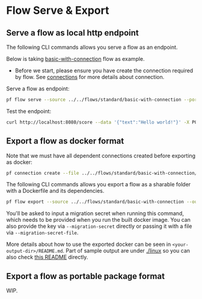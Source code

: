 # Flow Serve & Export

## Serve a flow as local http endpoint

The following CLI commands allows you serve a flow as an endpoint.

Below is taking [basic-with-connection](../../flows/standard/basic-with-connection) flow as example.
- Before we start, please ensure you have create the connection required by flow.
See [connections](../../connections/) for more details about connection.


Serve a flow as endpoint:
```bash
pf flow serve --source ../../flows/standard/basic-with-connection --port 8080 --host localhost
```

Test the endpoint:
```bash
curl http://localhost:8080/score --data '{"text":"Hello world!"}' -X POST  -H "Content-Type: application/json"
```

## Export a flow as docker format

Note that we must have all dependent connections created before exporting as docker:

```bash
pf connection create --file ../../flows/standard/basic-with-connection/custom.yml
```

The following CLI commands allows you export a flow as a sharable folder with a Dockerfile and its dependencies.

```bash
pf flow export --source ../../flows/standard/basic-with-connection --output <your-output-dir> --format docker
```

You'll be asked to input a migration secret when running this command, which needs to be provided when you run the built docker image.
You can also provide the key via `--migration-secret` directly or passing it with a file via `--migration-secret-file`.

More details about how to use the exported docker can be seen in `<your-output-dir>/README.md`. 
Part of sample output are under [./linux](./linux/) so you can also check [this README](./linux/README.md) directly.

## Export a flow as portable package format

WIP.